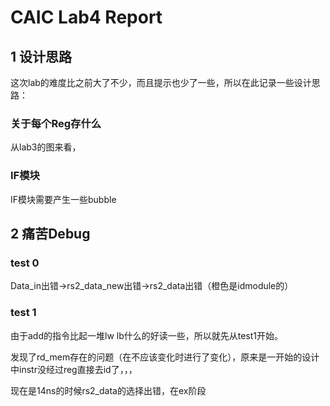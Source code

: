 # CAIC Lab4 Report

## 1 设计思路

这次lab的难度比之前大了不少，而且提示也少了一些，所以在此记录一些设计思路：

### 关于每个Reg存什么

从lab3的图来看，

### IF模块

IF模块需要产生一些bubble

## 2 痛苦Debug

### test 0 

Data_in出错->rs2_data_new出错->rs2_data出错（橙色是idmodule的）

### test 1

由于add的指令比起一堆lw lb什么的好读一些，所以就先从test1开始。

发现了rd_mem存在的问题（在不应该变化时进行了变化），原来是一开始的设计中instr没经过reg直接去id了，，，



现在是14ns的时候rs2_data的选择出错，在ex阶段
